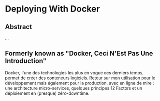 Deploying With Docker
=====================

## Abstract

...

## Formerly known as "Docker, Ceci N'Est Pas Une Introduction"

Docker, l'une des technologies les plus en vogue ces derniers temps, permet de créer des conteneurs logiciels.
Retour sur mon utilisation pour le développement mais également pour la production, avec en ligne de mire :
une architecture micro-services, quelques principes 12 Factors et un déploiement en (presque) zéro-downtime.
